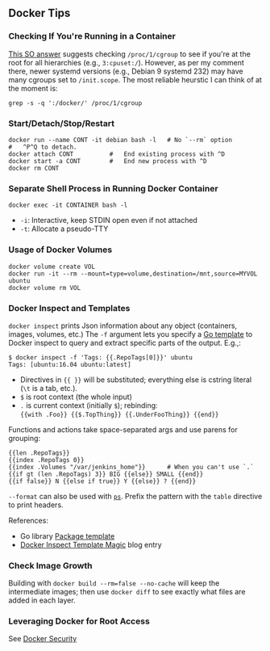 Docker Tips
-----------

### Checking If You're Running in a Container

[This SO answer][so-23513045] suggests checking `/proc/1/cgroup` to
see if you're at the root for all hierarchies (e.g., `3:cpuset:/`).
However, as per my comment there, newer systemd versions (e.g.,
Debian 9 systemd 232) may have many cgroups set to `/init.scope`.
The most reliable heurstic I can think of at the moment is:

    grep -s -q ':/docker/' /proc/1/cgroup

### Start/Detach/Stop/Restart

    docker run --name CONT -it debian bash -l   # No `--rm` option
    #   ^P^Q to detach.
    docker attach CONT          #   End existing process with ^D
    docker start -a CONT        #   End new process with ^D
    docker rm CONT

### Separate Shell Process in Running Docker Container

    docker exec -it CONTAINER bash -l

* `-i`: Interactive, keep STDIN open even if not attached
* `-t`: Allocate a pseudo-TTY

### Usage of Docker Volumes

    docker volume create VOL
    docker run -it --rm --mount=type=volume,destination=/mnt,source=MYVOL ubuntu
    docker volume rm VOL

### Docker Inspect and Templates

`docker inspect` prints Json information about any object (containers,
images, volumes, etc.) The `-f` argument lets you specify a [Go
template] to Docker inspect to query and extract specific parts of the
output. E.g.,:

    $ docker inspect -f 'Tags: {{.RepoTags[0]}}' ubuntu
    Tags: [ubuntu:16.04 ubuntu:latest]

* Directives in `{{ }}` will be substituted; everything else is
  cstring literal (`\t` is a tab, etc.).
* `$` is root context (the whole input)
* `.` is current context (initially `$`);  rebinding:  
  `{{with .Foo}} {{$.TopThing}} {{.UnderFooThing}} {{end}}`

Functions and actions take space-separated args and use parens for
grouping:

    {{len .RepoTags}}
    {{index .RepoTags 0}}
    {{index .Volumes "/var/jenkins_home"}}      # When you can't use `.`
    {{if gt (len .RepoTags) 3}} BIG {{else}} SMALL {{end}}
    {{if false}} N {{else if true}} Y {{else}} ? {{end}}

`--format` can also be used with [`ps`]. Prefix the pattern with the
`table` directive to print headers.

References:
* Go library [Package template][go template]
* [Docker Inspect Template Magic][ditm] blog entry

### Check Image Growth

Building with `docker build --rm=false --no-cache` will keep the
intermediate images; then use `docker diff` to see exactly what files
are added in each layer.

### Leveraging Docker for Root Access

See [Docker Security](security.md)


[`ps`]: https://docs.docker.com/engine/reference/commandline/ps/#formatting
[ditm]: https://container-solutions.com/docker-inspect-template-magic/
[go template]: https://golang.org/pkg/text/template/
[so-23513045]: https://stackoverflow.com/q/23513045/107294
